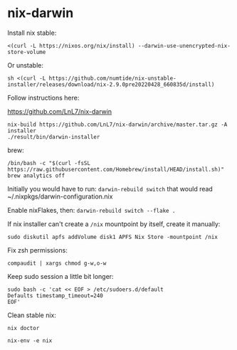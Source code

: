 # nix-darwin

Install nix stable:

```
<(curl -L https://nixos.org/nix/install) --darwin-use-unencrypted-nix-store-volume
```

Or unstable:

```
sh <(curl -L https://github.com/numtide/nix-unstable-installer/releases/download/nix-2.9.0pre20220428_660835d/install)
```

Follow instructions here:

<https://github.com/LnL7/nix-darwin>

```
nix-build https://github.com/LnL7/nix-darwin/archive/master.tar.gz -A installer
./result/bin/darwin-installer
```

brew:

```
/bin/bash -c "$(curl -fsSL https://raw.githubusercontent.com/Homebrew/install/HEAD/install.sh)"
brew analytics off
```

Initially you would have to run: `darwin-rebuild switch` that would read ~/.nixpkgs/darwin-configuration.nix

Enable nixFlakes, then: `darwin-rebuild switch --flake .`

If nix installer can't create a `/nix` mountpoint by itself, create it manually:

```
sudo diskutil apfs addVolume disk1 APFS Nix Store -mountpoint /nix
```

Fix zsh permissions:

```
compaudit | xargs chmod g-w,o-w
```

Keep sudo session a little bit longer:

```
sudo bash -c 'cat << EOF > /etc/sudoers.d/default
Defaults timestamp_timeout=240
EOF'
```

Clean stable nix:

```
nix doctor

nix-env -e nix
```
